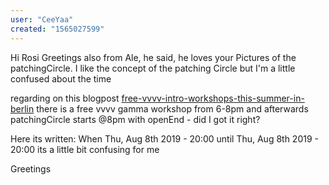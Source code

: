 ```yaml
---
user: "CeeYaa"
created: "1565027599"
---
```


Hi Rosi 
Greetings also from Ale, he said, he loves your Pictures of the patchingCircle.
I like the concept of the patching Circle but I'm a little confused about the time

regarding on this blogpost
[free-vvvv-intro-workshops-this-summer-in-berlin](/blog/2019/free-vvvv-intro-workshops-this-summer-in-berlin)
there is a free vvvv gamma workshop from 6-8pm
and afterwards patchingCircle starts @8pm with openEnd - did I got it right?

Here its written:
When Thu, Aug 8th 2019 - 20:00 until Thu, Aug 8th 2019 - 20:00 
its a little bit confusing for me

Greetings 

